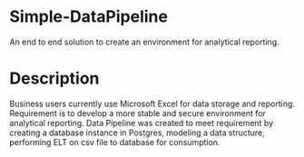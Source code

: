 # Simple-DataPipeline
An end to end solution to create an environment for analytical reporting.
# Description 
Business users currently use Microsoft Excel for data storage and reporting. Requirement is to develop a more stable and secure environment for analytical reporting. 
Data Pipeline was created to meet requirement by creating a database instance in Postgres, modeling a data structure, performing ELT on csv file to database for consumption. 
